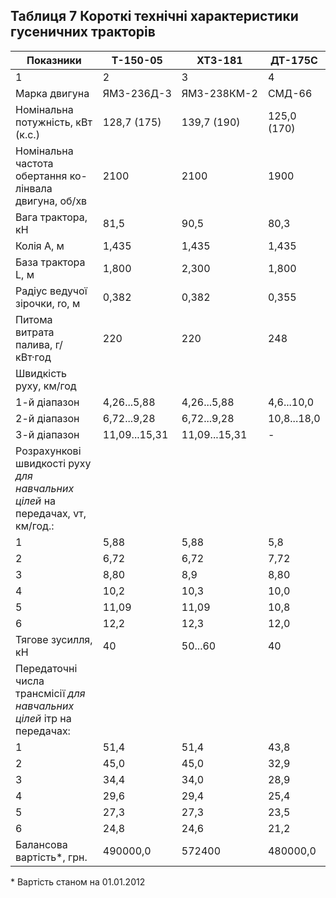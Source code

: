 ## Таблиця 7  Короткі технічні характеристики гусеничних тракторів

Показники|Т-150-05|ХТЗ-181|ДТ-175С
--|---|---|--
1|2|3|4
Марка двигуна|ЯМЗ-236Д-3|ЯМЗ-238КМ-2|СМД-66
Номінальна потужність, кВт (к.с.)|128,7 (175)|139,7 (190)|125,0 (170)
Номінальна частота обертання ко-лінвала двигуна, об/хв  |2100|2100|1900
Вага трактора, кН|81,5|90,5|80,3
Колія А, м|1,435|1,435|1,435
База трактора L, м|1,800|2,300|1,800
Радіус ведучої зірочки, ro, м|0,382|0,382|0,355
Питома витрата палива, г/кВт·год|220|220|248
Швидкість руху, км/год| | |
1-й діапазон|4,26...5,88|4,26...5,88|4,6...10,0
2-й діапазон|6,72...9,28|6,72...9,28|10,8...18,0
3-й діапазон|11,09...15,31|11,09...15,31|-
Розрахункові швидкості руху *для навчальних цілей* на передачах,   vт, км/год.:|||
1|5,88|5,88|5,8
2|6,72|6,72|7,72
3|8,80|8,9|8,80
4|10,2|10,3|10,0
5|11,09|11,09|10,8
6|12,2|12,3|12,0
Тягове зусилля, кН|40|50...60|40
Передаточні числа трансмісії *для навчальних цілей* ітр  на передачах:|||
1|51,4|51,4|43,8
2|45,0|45,0|32,9
3|34,4|34,0|28,9
4|29,6|29,4|25,4
5|27,3|27,3|23,5
6|24,8|24,6|21,2
Балансова вартість*, грн.|490000,0|572400|480000,0
\* Вартість станом на 01.01.2012
